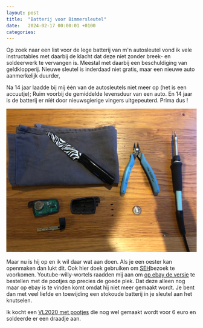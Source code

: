 ```yaml
---
layout: post
title:  "Batterij voor Bimmersleutel"
date:   2024-02-17 00:00:01 +0100
categories:
---
```


Op zoek naar een list voor de lege batterij van m'n autosleutel vond ik vele instructables met daarbij de klacht dat deze niet zonder breek- en soldeerwerk te vervangen is. Meestal met daarbij een beschuldiging van geldklopperij. Nieuwe sleutel is inderdaad niet gratis, maar een nieuwe auto aanmerkelijk duurder,

Na 14 jaar laadde bij mij ėėn van de autosleutels niet meer op (het is een accuutje); Ruim voorbij de gemiddelde levensduur van een auto. En 14 jaar is de batterij er níét door nieuwsgierige vingers uitgepeuterd. Prima dus !

![bmw_keyfob](/assets/bmw_sleutel.jpeg)

Maar nu is hij op en ik wil daar wat aan doen. Als je een oester kan openmaken dan lukt dit. Ook hier doek gebruiken om [SEH](https://www.olvg.nl/afdelingen/spoedeisende-hulp/)bezoek te voorkomen. Youtube-willy-wortels raadden mij aan om [op ebay de versie](https://www.ebay.com/sch/i.html?_nkw=vl2020+panasonic+bmw) te bestellen met de pootjes op precies de goede plek. Dat deze alleen nog maar op ebay is te vinden komt omdat hij niet meer gemaakt wordt. Je bent dan met veel liefde en toewijding een stokoude batterij in je sleutel aan het knutselen. 

Ik kocht een [VL2020 met pootjes](https://nl.rs-online.com/web/p/button-rechargeable-batteries/6690514) die nog wel gemaakt wordt voor 6 euro en soldeerde er een draadje aan. 